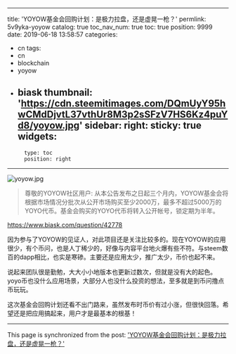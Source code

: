 
---
title: 'YOYOW基金会回购计划：是极力拉盘，还是虚晃一枪？'
permlink: 5v9yka-yoyow
catalog: true
toc_nav_num: true
toc: true
position: 9999
date: 2019-06-18 13:58:57
categories:
- cn
tags:
- cn
- blockchain
- yoyow
- biask
thumbnail: 'https://cdn.steemitimages.com/DQmUyY95hwCMdDjvtL37vthUr8M3p2sSFzV7HS6Kz4puYd8/yoyow.jpg'
sidebar:
    right:
        sticky: true
widgets:
    -
        type: toc
        position: right
---


![yoyow.jpg](https://cdn.steemitimages.com/DQmUyY95hwCMdDjvtL37vthUr8M3p2sSFzV7HS6Kz4puYd8/yoyow.jpg)

>尊敬的YOYOW社区用户:
>从本公告发布之日起三个月内，YOYOW基金会将根据市场情况分批次从公开市场购买至少2000万，最多不超过5000万的YOYO代币。基金会购买的YOYO代币将转入公开帐号，锁定期为半年。

https://www.biask.com/question/42778


因为参与了YOYOW的见证人，对此项目还是关注比较多的。现在YOYOW的应用很少，有个币问，也是人丁稀少的，好像与内容平台地火爆有些不符。与steem数百的dapp相比，也实是寒碜。主要还是应用太少，推广太少，币价也起不来。

说起来团队很是勤勉，大大小小地版本也更新过数次，但就是没有大的起色。yoyo币也没什么应用场景，大部分人也没什么投资的想法，至多就是到币问撸点币玩玩。

这次基金会回购计划还看不出门路来，虽然发布时币价有过小涨，但很快回落。希望还是把应用搞起来，用户才是最基本的根基！

- - -

This page is synchronized from the post: ['YOYOW基金会回购计划：是极力拉盘，还是虚晃一枪？'](https://steemit.com/@lemooljiang/5v9yka-yoyow)
